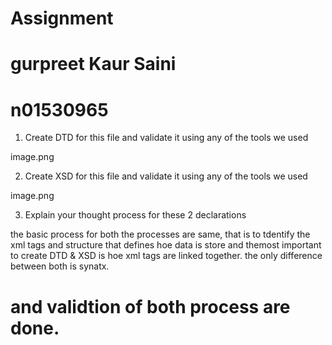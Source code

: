 # Assignment
# gurpreet Kaur Saini
# n01530965

1. Create DTD for this file and validate it using any of the tools we used

image.png



2. Create XSD for this file and validate it using any of the tools we used


image.png



3. Explain your thought process for these 2 declarations

the basic process for both  the processes are same, that is to tdentify the xml tags and structure that defines hoe data is store and themost important to create DTD & XSD is hoe xml tags are linked together. the only difference between both is synatx.


# and validtion of both process are done.
